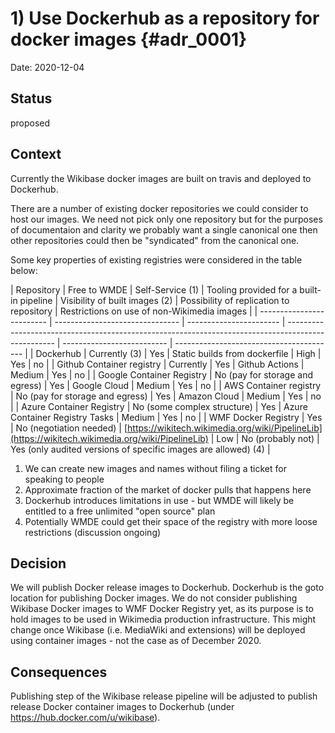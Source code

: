 # 1) Use Dockerhub as a repository for docker images {#adr_0001}

Date: 2020-12-04

## Status

proposed

## Context

Currently the Wikibase docker images are built on travis and deployed to Dockerhub.

There are a number of existing docker repositories we could consider to host our images. We need not pick only one repository but for the purposes of documentaion and clarity we probably want a single canonical one then other repositories could then be "syndicated" from the canonical one.

Some key properties of existing registries were considered in the table below:

| Repository                | Free to WMDE                  | Self-Service (1)            | Tooling provided for a built-in pipeline                                                         | Visibility of built images  (2) | Possibility of replication to repository | Restrictions on use of non-Wikimedia images |
| ------------------------- | ------------------------------- | ----------------------- | -------------------------------------------------------------------------------------------------- | -------------------------- | ---------------------------------------- |
| Dockerhub                 | Currently (3)      | Yes                     | Static builds from dockerfile                                                                      | High                       | Yes                                                   | no |
| Github Container registry | Currently                       | Yes                     | Github Actions                                                                                     | Medium                     | Yes                                      | no |
| Google Container Registry | No (pay for storage and egress) | Yes                     | Google Cloud                                                                                       | Medium                     | Yes                                      | no |
| AWS Container registry    | No (pay for storage and egress) | Yes                     | Amazon Cloud                                                                                       | Medium                     | Yes                                      | no |
| Azure Container Registry  | No (some complex structure)     | Yes                     | Azure Container Registry Tasks                                                                     | Medium                     | Yes                                      | no |
| WMF Docker Registry       | Yes                             | No (negotiation needed) | [https://wikitech.wikimedia.org/wiki/PipelineLib](https://wikitech.wikimedia.org/wiki/PipelineLib) | Low                        | No (probably not)                        | Yes (only audited versions of specific images are allowed) (4) |

1. We can create new images and names without filing a ticket for speaking to people
2. Approximate fraction of the market of docker pulls that happens here
3. Dockerhub introduces limitations in use - but WMDE will likely be entitled to a free unlimited "open source" plan
4. Potentially WMDE could get their space of the registry with more loose restrictions (discussion ongoing)

## Decision

We will publish Docker release images to Dockerhub. Dockerhub is the goto location for publishing Docker images.
We do not consider publishing Wikibase Docker images to WMF Docker Registry yet, as its purpose is to hold images to be used in Wikimedia production infrastructure. This might change once Wikibase (i.e. MediaWiki and extensions) will be deployed using container images - not the case as of December 2020.

## Consequences

Publishing step of the Wikibase release pipeline will be adjusted to publish release Docker container images to Dockerhub (under https://hub.docker.com/u/wikibase).
